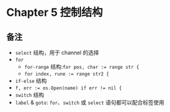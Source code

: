 # Chapter 5 控制结构

## 备注

- `select` 结构，用于 channel 的选择
- `for`
  - `for-range` 结构:`for pos, char := range str {`
  - `for index, rune := range str2 {`
- `if-else` 结构
- `f, err := os.Open(name) if err != nil {`
- `switch` 结构
- `label` & `goto`: `for`、`switch` 或 `select` 语句都可以配合标签使用